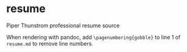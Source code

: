 # resume
Piper Thunstrom professional resume source

When rendering with pandoc, add `\pagenumbering{gobble}` to line 1 of 
`resume.md` to remove line numbers.
